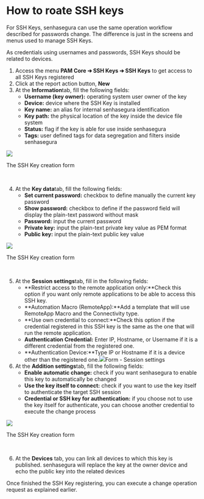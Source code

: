 # How to roate SSH keys
For SSH Keys, senhasegura can use the same operation workflow described for passwords change. The difference is just in the screens and menus used to manage SSH Keys.

As credentials using usernames and passwords, SSH Keys should be related to devices.

1. Access the menu **PAM Core ➔ SSH Keys ➔ SSH Keys** to get access to all SSH Keys registered
2. Click at the report action button, **New**
3. At the **Information**tab, fill the following fields:
	* **Username (key owner):** operating system user owner of the key
	* **Device:** device where the SSH Key is installed
	* **Key name:** an alias for internal senhasegura identification
	* **Key path:** the physical location of the key inside the device file system
	* **Status:** flag if the key is able for use inside senhasegura
	* **Tags:** user defined tags for data segregation and filters inside senhasegura

![](https://cdn.document360.io/5a1d58df-64ce-42a2-8b23-688477d32f33/Images/Documentation/image-1665073056861.png)

The SSH Key creation form

 

4. At the **Key data**tab, fill the following fields:
	* **Set current password:** checkbox to define manually the current key password
	* **Show password:** checkbox to define if the password field will display the plain\-text password without mask
	* **Password:** input the current password
	* **Private key:** input the plain\-text private key value as PEM format
	* **Public key:** input the plain\-text public key value

![](https://cdn.document360.io/5a1d58df-64ce-42a2-8b23-688477d32f33/Images/Documentation/image-1665073081136.png)

The SSH Key creation form

 

5. At the **Session settings**tab, fill in the following fields:
	* **Restrict access to the remote application only:**Check this option if you want only remote applications to be able to access this SSH key.
	* **Automation Macro (RemoteApp):**Add a template that will use RemoteApp Macro and the Connectivity type.
	* **Use own credential to connect:**Check this option if the credential registered in this SSH key is the same as the one that will run the remote application.
	* **Authentication Credential:** Enter IP, Hostname, or Username if it is a different credential from the registered one.
	* **Authentication Device:**Type IP or Hostname if it is a device other than the registered one.![](https://cdn.document360.io/5a1d58df-64ce-42a2-8b23-688477d32f33/Images/Documentation/session.png)Form \- Session settings
6. At the **Addition settings**tab, fill the following fields:
	* **Enable automatic change:** check if you want senhasegura to enable this key to automatically be changed
	* **Use the key itself to connect:** check if you want to use the key itself to authenticate the target SSH session
	* **Credential or SSH key for authentication:** if you choose not to use the key itself for authenticate, you can choose another credential to execute the change process



![](https://cdn.document360.io/5a1d58df-64ce-42a2-8b23-688477d32f33/Images/Documentation/image-1665073107945.png)

The SSH Key creation form

 



6. At the **Devices** tab, you can link all devices to which this key is published. senhasegura will replace the key at the owner device and echo the public key into the related devices

Once finished the SSH Key registering, you can execute a change operation request as explained earlier.

